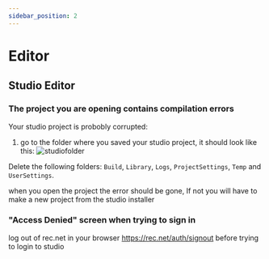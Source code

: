 ```yaml
---
sidebar_position: 2
---
```

# Editor

## Studio Editor

### The project you are opening contains compilation errors
Your studio project is probobly corrupted:
1. go to the folder where you saved your studio project, it should look like this:
![studiofolder](/img/studiofolder.png)

Delete the following folders: `Build`, `Library`, `Logs`, `ProjectSettings`, `Temp` and `UserSettings`.

when you open the project the error should be gone, If not you will have to make a new project from the studio installer


### "Access Denied" screen when trying to sign in
log out of rec.net in your browser https://rec.net/auth/signout before trying to login to studio
